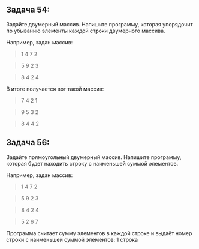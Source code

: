 ## Задача 54: 

Задайте двумерный массив. Напишите программу, которая упорядочит по убыванию элементы каждой строки двумерного массива.

Например, задан массив:

> 1 4 7 2

> 5 9 2 3

> 8 4 2 4

В итоге получается вот такой массив:

> 7 4 2 1

> 9 5 3 2 

> 8 4 4 2



## Задача 56: 

Задайте прямоугольный двумерный массив. Напишите программу, которая будет находить строку с наименьшей суммой элементов.

Например, задан массив:

> 1 4 7 2

> 5 9 2 3

> 8 4 2 4

> 5 2 6 7

Программа считает сумму элементов в каждой строке и выдаёт номер строки с наименьшей суммой элементов: 1 строка